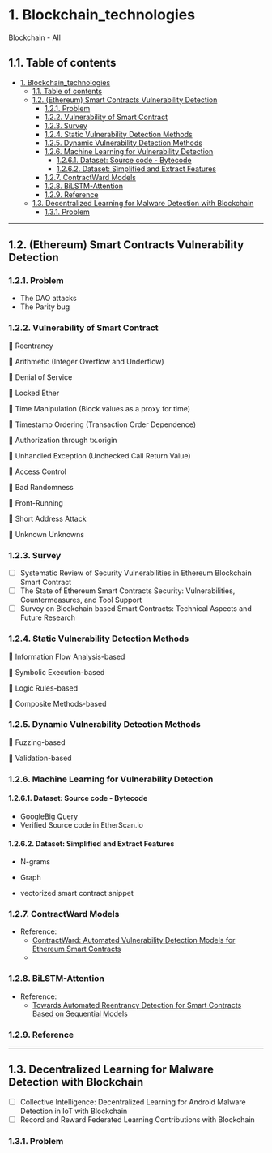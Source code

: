 # 1. Blockchain_technologies
Blockchain - All

## 1.1. Table of contents
- [1. Blockchain_technologies](#1-blockchain_technologies)
  - [1.1. Table of contents](#11-table-of-contents)
  - [1.2. (Ethereum) Smart Contracts Vulnerability Detection](#12-ethereum-smart-contracts-vulnerability-detection)
    - [1.2.1. Problem](#121-problem)
    - [1.2.2. Vulnerability of Smart Contract](#122-vulnerability-of-smart-contract)
    - [1.2.3. Survey](#123-survey)
    - [1.2.4. Static Vulnerability Detection Methods](#124-static-vulnerability-detection-methods)
    - [1.2.5. Dynamic Vulnerability Detection Methods](#125-dynamic-vulnerability-detection-methods)
    - [1.2.6. Machine Learning for Vulnerability Detection](#126-machine-learning-for-vulnerability-detection)
      - [1.2.6.1. Dataset: Source code - Bytecode](#1261-dataset-source-code---bytecode)
      - [1.2.6.2. Dataset: Simplified and Extract Features](#1262-dataset-simplified-and-extract-features)
    - [1.2.7. ContractWard Models](#127-contractward-models)
    - [1.2.8. BiLSTM-Attention](#128-bilstm-attention)
    - [1.2.9. Reference](#129-reference)
  - [1.3. Decentralized Learning for Malware Detection with Blockchain](#13-decentralized-learning-for-malware-detection-with-blockchain)
    - [1.3.1. Problem](#131-problem)
---
## 1.2. (Ethereum) Smart Contracts Vulnerability Detection

### 1.2.1. Problem

- The DAO attacks
- The Parity bug


### 1.2.2. Vulnerability of Smart Contract

:book: Reentrancy

:book: Arithmetic (Integer Overflow and Underflow)

:book: Denial of Service

:book: Locked Ether

:book: Time Manipulation (Block values as a proxy for time)

:book: Timestamp Ordering (Transaction Order Dependence)

:book: Authorization through tx.origin

:book: Unhandled Exception (Unchecked Call Return Value)

:book: Access Control

:book: Bad Randomness

:book: Front-Running

:book: Short Address Attack

:book: Unknown Unknowns


### 1.2.3. Survey

- [ ] Systematic Review of Security Vulnerabilities in Ethereum Blockchain Smart Contract
- [ ] The State of Ethereum Smart Contracts Security: Vulnerabilities, Countermeasures, and Tool Support
- [ ] Survey on Blockchain based Smart Contracts: Technical Aspects and Future Research

### 1.2.4. Static Vulnerability Detection Methods

:book: Information Flow Analysis-based

:book: Symbolic Execution-based

:book: Logic Rules-based

:book: Composite Methods-based



### 1.2.5. Dynamic Vulnerability Detection Methods

:book: Fuzzing-based

:book: Validation-based

### 1.2.6. Machine Learning for Vulnerability Detection

#### 1.2.6.1. Dataset: Source code - Bytecode

- GoogleBig Query
- Verified Source code in EtherScan.io

#### 1.2.6.2. Dataset: Simplified and Extract Features

- N-grams

- Graph

- vectorized smart contract snippet 

### 1.2.7. ContractWard Models

- Reference:
  - [ContractWard: Automated Vulnerability Detection Models for Ethereum Smart Contracts](https://ieeexplore.ieee.org/document/8967006)
  - 

### 1.2.8. BiLSTM-Attention

- Reference:
  - [Towards Automated Reentrancy Detection for Smart Contracts Based on Sequential Models](https://ieeexplore.ieee.org/document/8970384)


### 1.2.9. Reference 


---
## 1.3. Decentralized Learning for Malware Detection with Blockchain

- [ ] Collective Intelligence: Decentralized Learning for Android Malware Detection in IoT with Blockchain
- [ ] Record and Reward Federated Learning Contributions with Blockchain

### 1.3.1. Problem
